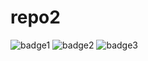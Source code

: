 # repo2

![badge1](https://img.shields.io/badge/foo-test-orange)
![badge2](https://img.shields.io/badge/bar-test2-green)
![badge3](https://img.shields.io/badge/baz-test3-blue)
